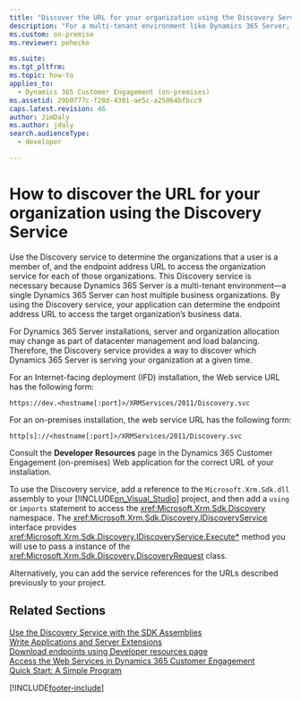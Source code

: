 ```yaml
---
title: "Discover the URL for your organization using the Discovery Service (Developer Guide for Dynamics 365 Server )| MicrosoftDocs"
description: "For a multi-tenant environment like Dynamics 365 Server, you can use Discovery service to determine the organizations that a user is member of"
ms.custom: on-premise
ms.reviewer: pehecke

ms.suite: 
ms.tgt_pltfrm: 
ms.topic: how-to
applies_to: 
  - Dynamics 365 Customer Engagement (on-premises)
ms.assetid: 29b0777c-f28d-4301-ae5c-a25064bfbcc9
caps.latest.revision: 46
author: JimDaly
ms.author: jdaly
search.audienceType: 
  - developer

---
```


# How to discover the URL for your organization using the Discovery Service 

Use the Discovery service to determine the organizations that a user is a member of, and the endpoint address URL to access the organization service for each of those organizations. This Discovery service is necessary because Dynamics 365 Server is a multi-tenant environment—a single Dynamics 365 Server can host multiple business organizations. By using the Discovery service, your application can determine the endpoint address URL to access the target organization’s business data.  
  
 For Dynamics 365 Server installations, server and organization allocation may change as part of datacenter management and load balancing. Therefore, the Discovery service provides a way to discover which Dynamics 365 Server is serving your organization at a given time.  
  
 For an Internet-facing deployment (IFD) installation, the Web service URL has the following form:  
```  
https://dev.<hostname[:port]>/XRMServices/2011/Discovery.svc  
```  

 For an on-premises installation, the web service URL has the following form:  
```  
http[s]://<hostname[:port]>/XRMServices/2011/Discovery.svc  
```  

 Consult the **Developer Resources** page in the Dynamics 365 Customer Engagement (on-premises) Web application for the correct URL of your installation.  
  
 To use the Discovery service, add a reference to the `Microsoft.Xrm.Sdk.dll` assembly to your [!INCLUDE[pn_Visual_Studio](../includes/pn-visual-studio.md)] project, and then add a `using` or `imports` statement to access the <xref:Microsoft.Xrm.Sdk.Discovery> namespace. The <xref:Microsoft.Xrm.Sdk.Discovery.IDiscoveryService> interface provides <xref:Microsoft.Xrm.Sdk.Discovery.IDiscoveryService.Execute*> method you will use to pass a instance of the <xref:Microsoft.Xrm.Sdk.Discovery.DiscoveryRequest> class.
 
Alternatively, you can add the service references for the URLs described previously to your project.
  
## Related Sections  
 [Use the Discovery Service with the SDK Assemblies](/powerapps/developer/common-data-service/org-service/discovery-service)  
 [Write Applications and Server Extensions](extend-dynamics-365-server.md)<br />
 [Download endpoints using Developer resources page](developer-resources-page.md)<br />
 [Access the Web Services in Dynamics 365 Customer Engagement](authenticate-users.md)<br />
 [Quick Start: A Simple Program](simple-program-web-services.md)<br />


[!INCLUDE[footer-include](../../../includes/footer-banner.md)]
